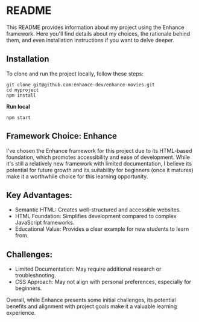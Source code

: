 # README
This README provides information about my project using the Enhance framework. Here you'll find details about my choices, the rationale behind them, and even installation instructions if you want to delve deeper.

## Installation

To clone and run the project locally, follow these steps:

```
git clone git@github.com:enhance-dev/enhance-movies.git
cd myproject
npm install
```

**Run local**
```
npm start
```

## Framework Choice: Enhance

I've chosen the Enhance framework for this project due to its HTML-based foundation, which promotes accessibility and ease of development. While it's still a relatively new framework with limited documentation, I believe its potential for future growth and its suitability for beginners (once it matures) make it a worthwhile choice for this learning opportunity.

## Key Advantages:
* Semantic HTML: Creates well-structured and accessible websites.
* HTML Foundation: Simplifies development compared to complex JavaScript frameworks.
* Educational Value: Provides a clear example for new students to learn from.
  
## Challenges:
* Limited Documentation: May require additional research or troubleshooting.
* CSS Approach: May not align with personal preferences, especially for beginners.

Overall, while Enhance presents some initial challenges, its potential benefits and alignment with project goals make it a valuable learning experience.
